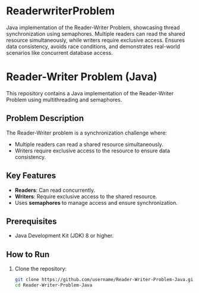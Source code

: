 # ReaderwriterProblem
Java implementation of the Reader-Writer Problem, showcasing thread synchronization using semaphores. Multiple readers can read the shared resource simultaneously, while writers require exclusive access. Ensures data consistency, avoids race conditions, and demonstrates real-world scenarios like concurrent database access.
# Reader-Writer Problem (Java)

This repository contains a Java implementation of the Reader-Writer Problem using multithreading and semaphores.

## Problem Description
The Reader-Writer problem is a synchronization challenge where:
- Multiple readers can read a shared resource simultaneously.
- Writers require exclusive access to the resource to ensure data consistency.

## Key Features
- **Readers**: Can read concurrently.
- **Writers**: Require exclusive access to the shared resource.
- Uses **semaphores** to manage access and ensure synchronization.

## Prerequisites
- Java Development Kit (JDK) 8 or higher.

## How to Run
1. Clone the repository:
   ```bash
   git clone https://github.com/username/Reader-Writer-Problem-Java.git
   cd Reader-Writer-Problem-Java
